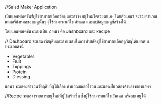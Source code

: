 //Salad Maker Application

เป็นแอพพลิเคชันที่ผู้ใช้สามารถเลือกวัตถุ และสร้างเมนูใหม่ได้ด้วยตนเอง โดยตัวแอพฯ จะช่วยคำนวณแคลอรี่ท้งหมดของเมนูนั้นๆ ผู้ใช้สามารถแก้ไข อัพเดต และลบข้อมูลเมนูที่สร้างได้

โดยแอพพลิเคชันจะแบ่งเป็น 2 หน้า คือ Dashboard และ Recipe

// Dashboard
จะแสดงวัตถุดิบและส่วนผสมในการทำสลัด ผู้ใช้สามารถเลือกดูวัตถุได้แยกตามประเภทดังนี้
 - Vegetables
 - Fruit
 - Toppings
 - Protein
 - Dressing

 แอพฯ จะแสดงจำนวนวัตถุดิบที่ผู้ใช้เลือก คำนวณแคลอรี่รวม และแสดงในกล่องด้านล่างของแอพฯ

//Recipe
จะแสดงรายการเมนูใหม่ที่ผู้ใช้สร้างขึ้น ซึ่งผู้ใช้สามารถแก้ไข อัพเดต หรือลบเมนูได้
